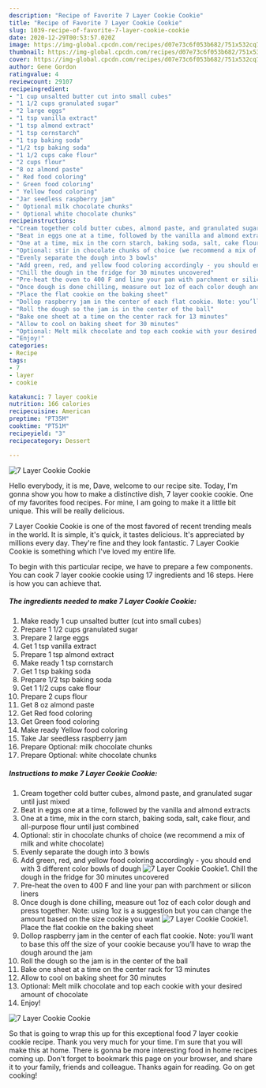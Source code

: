 ```yaml
---
description: "Recipe of Favorite 7 Layer Cookie Cookie"
title: "Recipe of Favorite 7 Layer Cookie Cookie"
slug: 1039-recipe-of-favorite-7-layer-cookie-cookie
date: 2020-12-29T00:53:57.020Z
image: https://img-global.cpcdn.com/recipes/d07e73c6f053b682/751x532cq70/7-layer-cookie-cookie-recipe-main-photo.jpg
thumbnail: https://img-global.cpcdn.com/recipes/d07e73c6f053b682/751x532cq70/7-layer-cookie-cookie-recipe-main-photo.jpg
cover: https://img-global.cpcdn.com/recipes/d07e73c6f053b682/751x532cq70/7-layer-cookie-cookie-recipe-main-photo.jpg
author: Gene Gordon
ratingvalue: 4
reviewcount: 29107
recipeingredient:
- "1 cup unsalted butter cut into small cubes"
- "1 1/2 cups granulated sugar"
- "2 large eggs"
- "1 tsp vanilla extract"
- "1 tsp almond extract"
- "1 tsp cornstarch"
- "1 tsp baking soda"
- "1/2 tsp baking soda"
- "1 1/2 cups cake flour"
- "2 cups flour"
- "8 oz almond paste"
- " Red food coloring"
- " Green food coloring"
- " Yellow food coloring"
- "Jar seedless raspberry jam"
- " Optional milk chocolate chunks"
- " Optional white chocolate chunks"
recipeinstructions:
- "Cream together cold butter cubes, almond paste, and granulated sugar until just mixed"
- "Beat in eggs one at a time, followed by the vanilla and almond extracts"
- "One at a time, mix in the corn starch, baking soda, salt, cake flour, and all-purpose flour until just combined"
- "Optional: stir in chocolate chunks of choice (we recommend a mix of milk and white chocolate)"
- "Evenly separate the dough into 3 bowls"
- "Add green, red, and yellow food coloring accordingly - you should end with 3 different color bowls of dough"
- "Chill the dough in the fridge for 30 minutes uncovered"
- "Pre-heat the oven to 400 F and line your pan with parchment or silicon liners"
- "Once dough is done chilling, measure out 1oz of each color dough and press together. Note: using 1oz is a suggestion but you can change the amount based on the size cookie you want"
- "Place the flat cookie on the baking sheet"
- "Dollop raspberry jam in the center of each flat cookie. Note: you’ll want to base this off the size of your cookie because you’ll have to wrap the dough around the jam"
- "Roll the dough so the jam is in the center of the ball"
- "Bake one sheet at a time on the center rack for 13 minutes"
- "Allow to cool on baking sheet for 30 minutes"
- "Optional: Melt milk chocolate and top each cookie with your desired amount of chocolate"
- "Enjoy!"
categories:
- Recipe
tags:
- 7
- layer
- cookie

katakunci: 7 layer cookie 
nutrition: 166 calories
recipecuisine: American
preptime: "PT35M"
cooktime: "PT51M"
recipeyield: "3"
recipecategory: Dessert

---
```



![7 Layer Cookie Cookie](https://img-global.cpcdn.com/recipes/d07e73c6f053b682/751x532cq70/7-layer-cookie-cookie-recipe-main-photo.jpg)

Hello everybody, it is me, Dave, welcome to our recipe site. Today, I'm gonna show you how to make a distinctive dish, 7 layer cookie cookie. One of my favorites food recipes. For mine, I am going to make it a little bit unique. This will be really delicious.

7 Layer Cookie Cookie is one of the most favored of recent trending meals in the world. It is simple, it's quick, it tastes delicious. It's appreciated by millions every day. They're fine and they look fantastic. 7 Layer Cookie Cookie is something which I've loved my entire life.




To begin with this particular recipe, we have to prepare a few components. You can cook 7 layer cookie cookie using 17 ingredients and 16 steps. Here is how you can achieve that.

<!--inarticleads1-->

##### The ingredients needed to make 7 Layer Cookie Cookie:

1. Make ready 1 cup unsalted butter (cut into small cubes)
1. Prepare 1 1/2 cups granulated sugar
1. Prepare 2 large eggs
1. Get 1 tsp vanilla extract
1. Prepare 1 tsp almond extract
1. Make ready 1 tsp cornstarch
1. Get 1 tsp baking soda
1. Prepare 1/2 tsp baking soda
1. Get 1 1/2 cups cake flour
1. Prepare 2 cups flour
1. Get 8 oz almond paste
1. Get  Red food coloring
1. Get  Green food coloring
1. Make ready  Yellow food coloring
1. Take Jar seedless raspberry jam
1. Prepare  Optional: milk chocolate chunks
1. Prepare  Optional: white chocolate chunks




<!--inarticleads2-->

##### Instructions to make 7 Layer Cookie Cookie:

1. Cream together cold butter cubes, almond paste, and granulated sugar until just mixed
1. Beat in eggs one at a time, followed by the vanilla and almond extracts
1. One at a time, mix in the corn starch, baking soda, salt, cake flour, and all-purpose flour until just combined
1. Optional: stir in chocolate chunks of choice (we recommend a mix of milk and white chocolate)
1. Evenly separate the dough into 3 bowls
1. Add green, red, and yellow food coloring accordingly - you should end with 3 different color bowls of dough
<img src="//assets-global.cpcdn.com/assets/icons/button_play-2c75c40dde080a61004c1f40b05d8f140eaff45d7e9e6481dc71c63d2e7c4909.png" alt="7 Layer Cookie Cookie">1. Chill the dough in the fridge for 30 minutes uncovered
1. Pre-heat the oven to 400 F and line your pan with parchment or silicon liners
1. Once dough is done chilling, measure out 1oz of each color dough and press together. Note: using 1oz is a suggestion but you can change the amount based on the size cookie you want
<img src="//assets-global.cpcdn.com/assets/icons/button_play-2c75c40dde080a61004c1f40b05d8f140eaff45d7e9e6481dc71c63d2e7c4909.png" alt="7 Layer Cookie Cookie">1. Place the flat cookie on the baking sheet
1. Dollop raspberry jam in the center of each flat cookie. Note: you’ll want to base this off the size of your cookie because you’ll have to wrap the dough around the jam
1. Roll the dough so the jam is in the center of the ball
1. Bake one sheet at a time on the center rack for 13 minutes
1. Allow to cool on baking sheet for 30 minutes
1. Optional: Melt milk chocolate and top each cookie with your desired amount of chocolate
1. Enjoy!
<img src="//assets-global.cpcdn.com/assets/icons/button_play-2c75c40dde080a61004c1f40b05d8f140eaff45d7e9e6481dc71c63d2e7c4909.png" alt="7 Layer Cookie Cookie">



So that is going to wrap this up for this exceptional food 7 layer cookie cookie recipe. Thank you very much for your time. I'm sure that you will make this at home. There is gonna be more interesting food in home recipes coming up. Don't forget to bookmark this page on your browser, and share it to your family, friends and colleague. Thanks again for reading. Go on get cooking!

